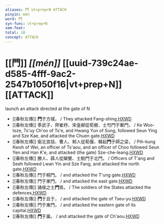 ```yaml
---
aliases: 門 vt+prep+N ATTACK
pinyin: mén
word: 門
syn-func: vt+prep+N
sem-feat: 
total: 10
concept: ATTACK 
---
```

# [[門]] *[[mén]]*  [[uuid-739c24ae-d585-4fff-9ac2-2547b1050f16|vt+prep+N]] [[ATTACK]]
launch an attack directed at the gate of N
 - [[春秋左傳]] **門**于方城， / They attacked Fang-shing,[HXWD](https://hxwd.org/textview.html?location=KR1e0001_tls_006-65a.6)
 - [[春秋左傳]] 季武子、齊崔杼、宋皇鄖從荀罃、士匄門于鄟門， / Ke Woo-tsze, Ts'uy Ch'oo of Ts'e, and Hwang Yun of Sung, followed Seun Ying and Sze Kae, and attacked the Chuen gate.[HXWD](https://hxwd.org/textview.html?location=KR1e0001_tls_009-200a.5)
 - [[春秋左傳]] 衛北宮括、曹人、邾人從荀偃、韓起**門**于師之梁， / Pih-kung Kwoh of Wei, an officer of Ts'aou, and an officer of Choo followed Seun Yen and Han K'e, and attacked (the gate) Sze-che-leang.[HXWD](https://hxwd.org/textview.html?location=KR1e0001_tls_009-200a.6)
 - [[春秋左傳]] 滕人、薛人從欒黶、士魴門于北門， / Officers of T'ang and Seeh followed Lwan Yin and Sze Fang, and attacked the north gate.[HXWD](https://hxwd.org/textview.html?location=KR1e0001_tls_009-200a.7)
 - [[春秋左傳]] 門于桐門。 / and attacked the T'ung gate.[HXWD](https://hxwd.org/textview.html?location=KR1e0001_tls_009-230a.1)
 - [[春秋左傳]] 門于東門。 / and attacked the east gate.[HXWD](https://hxwd.org/textview.html?location=KR1e0001_tls_009-261a.8)
 - [[春秋左傳]] 諸侯之士**門**焉， / The soldiers of the States attacked the defences,[HXWD](https://hxwd.org/textview.html?location=KR1e0001_tls_009-408a.13)
 - [[春秋左傳]] **門**于且于， / and attacked the gate of Tseu-yu.[HXWD](https://hxwd.org/textview.html?location=KR1e0001_tls_009-551a.5)
 - [[春秋左傳]] 門于東門， / and attacked the eastern gate of its capital.[HXWD](https://hxwd.org/textview.html?location=KR1e0001_tls_009-580a.4)
 - [[春秋左傳]] **門**于巢。 / and attacked the gate of Ch'aou.[HXWD](https://hxwd.org/textview.html?location=KR1e0001_tls_009-620a.5)